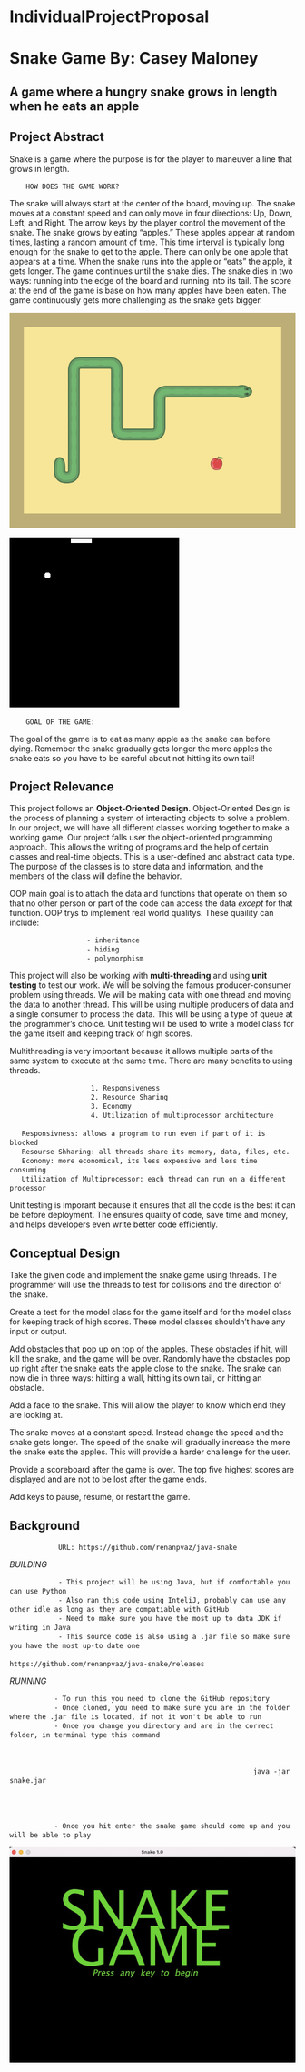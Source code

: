 # IndividualProjectProposal
# Snake Game By: Casey Maloney 
## A game where a hungry snake grows in length when he eats an apple


## Project Abstract

Snake is a game where the purpose is for the player to maneuver a line that grows in length.

        HOW DOES THE GAME WORK? 
        
The snake will always start at the center of the board, moving up. The snake moves at a constant speed and can only move in four directions: Up, Down, Left, and Right. The arrow keys by the player control the movement of the snake. The snake grows by eating “apples.” These apples appear at random times, lasting a random amount of time. This time interval is typically long enough for the snake to get to the apple. There can only be one apple that appears at a time. When the snake runs into the apple or “eats” the apple, it gets longer. The game continues until the snake dies. The snake dies in two ways: running into the edge of the board and running into its tail. The score at the end of the game is base on how many apples have been eaten. The game continuously gets more challenging as the snake gets bigger.

![image](snake.png)                            

![image](Snake_can_be_completed.gif) 


        GOAL OF THE GAME: 
        
The goal of the game is to eat as many apple as the snake can before dying. Remember the snake gradually gets longer the more apples the snake eats so you have to be careful about not hitting its own tail! 



## Project Relevance

This project follows an **Object-Oriented Design**. Object-Oriented Design is the process of planning a system of interacting objects to solve a problem. In our project, we will have all different classes working together to make a working game. Our project falls user the object-oriented programming approach. This allows the writing of programs and the help of certain classes and real-time objects. This is a user-defined and abstract data type. The purpose of the classes is to store data and information, and the members of the class will define the behavior. 

OOP main goal is to attach the data and functions that operate on them so that no other person or part of the code can access the data _except_ for that function. OOP trys to implement real world qualitys. These quaility can include: 
                      
                      
                       - inheritance 
                       - hiding
                       - polymorphism


This project will also be working with **multi-threading** and using **unit testing** to test our work. We will be solving the famous producer-consumer problem using threads. We will be making data with one thread and moving the data to another thread. This will be using multiple producers of data and a single consumer to process the data. This will be using a type of queue at the programmer’s choice. Unit testing will be used to write a model class for the game itself and keeping track of high scores. 

Multithreading is very important because it allows multiple parts of the same system to execute at the same time. There are many benefits to using threads. 
                       
                       
                        1. Responsiveness 
                        2. Resource Sharing 
                        3. Economy 
                        4. Utilization of multiprocessor architecture 
                        
       Responsivness: allows a program to run even if part of it is blocked
       Resourse Shharing: all threads share its memory, data, files, etc. 
       Economy: more economical, its less expensive and less time consuming 
       Utilization of Multiprocessor: each thread can run on a different processor 
       
       
Unit testing is imporant because it ensures that all the code is the best it can be before deployment. The ensures quailty of code, save time and money, and helps developers even write better code efficiently. 


## Conceptual Design

Take the given code and implement the snake game using threads. The programmer will use the threads to test for collisions and the direction of the snake. 

Create a test for the model class for the game itself and for the model class for keeping track of high scores. These model classes shouldn’t have any input or output. 

Add obstacles that pop up on top of the apples. These obstacles if hit, will kill the snake, and the game will be over. Randomly have the obstacles pop up right after the snake eats the apple close to the snake. The snake can now die in three ways: hitting a wall, hitting its own tail, or hitting an obstacle. 

Add a face to the snake. This will allow the player to know which end they are looking at. 

The snake moves at a constant speed. Instead change the speed and the snake gets longer. The speed of the snake will gradually increase the more the snake eats the apples. This will provide a harder challenge for the user. 

Provide a scoreboard after the game is over. The top five highest scores are displayed and are not to be lost after the game ends. 

Add keys to pause, resume, or restart the game. 


## Background 

                URL: https://github.com/renanpvaz/java-snake 
                
                
*_BUILDING_* 
                
                - This project will be using Java, but if comfortable you can use Python
                - Also ran this code using InteliJ, probably can use any other idle as long as they are compatiable with GitHub 
                - Need to make sure you have the most up to data JDK if writing in Java 
                - This source code is also using a .jar file so make sure you have the most up-to date one 
                                                 https://github.com/renanpvaz/java-snake/releases


*_RUNNING_* 

               - To run this you need to clone the GitHub repository
               - Once cloned, you need to make sure you are in the folder where the .jar file is located, if not it won't be able to run 
               - Once you change you directory and are in the correct folder, in terminal type this command 



                                                                java -jar snake.jar 
                                
                                
                                          
                                
               - Once you hit enter the snake game should come up and you will be able to play 
                        
                

![image](snakegame.JPEG) 







